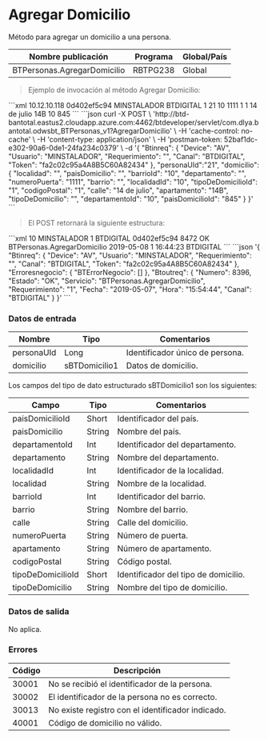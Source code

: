 # Agregar Domicilio 

Método para agregar un domicilio a una persona. 

Nombre publicación | Programa | Global/País 
--------- | ----------- | ----------- 
BTPersonas.AgregarDomicilio | RBTPG238 | Global 

> Ejemplo de invocación al método Agregar Domicilio: 

<code-group> 
<code-block title="XML" active> 
```xml 
<soapenv:Envelope xmlns:soapenv="http://schemas.xmlsoap.org/soap/envelope/" xmlns:bts="http://uy.com.dlya.bantotal/BTSOA/"> 
   <soapenv:Header/> 
   <soapenv:Body> 
      <bts:BTPersonas.AgregarDomicilio> 
         <bts:Btinreq> 
            <bts:Device>10.12.10.118</bts:Device> 
            <bts:Token>0d402ef5c94</bts:Token> 
            <bts:Usuario>MINSTALADOR</bts:Usuario> 
            <bts:Canal>BTDIGITAL</bts:Canal> 
            <bts:Requerimiento>1</bts:Requerimiento> 
         </bts:Btinreq> 
         <bts:personaUId>21</bts:personaUId> 
         <bts:domicilio> 
            <bts:localidad></bts:localidad> 
            <bts:paisDomicilio></bts:paisDomicilio> 
            <bts:barrioId></bts:barrioId> 
            <bts:departamento></bts:departamento> 
            <bts:numeroPuerta>10</bts:numeroPuerta> 
            <bts:barrio></bts:barrio> 
            <bts:localidadId>1111</bts:localidadId> 
            <bts:tipoDeDomicilioId>1</bts:tipoDeDomicilioId> 
            <bts:codigoPostal>1</bts:codigoPostal> 
            <bts:calle>14 de julio</bts:calle> 
            <bts:apartamento>14B</bts:apartamento> 
            <bts:tipoDeDomicilio></bts:tipoDeDomicilio> 
            <bts:departamentoId>10</bts:departamentoId> 
            <bts:paisDomicilioId>845</bts:paisDomicilioId> 
		</bts:domicilio> 
      </bts:BTPersonas.AgregarDomicilio> 
   </soapenv:Body> 
</soapenv:Envelope> 
``` 
</code-block> 

<code-block title="JSON"> 
```json 
curl -X POST \ 
  'http://btd-bantotal.eastus2.cloudapp.azure.com:4462/btdeveloper/servlet/com.dlya.bantotal.odwsbt_BTPersonas_v1?AgregarDomicilio' \ 
  -H 'cache-control: no-cache' \ 
  -H 'content-type: application/json' \ 
  -H 'postman-token: 52baf1dc-e302-90a6-0de1-24fa234c0379' \ 
  -d '{ 
	"Btinreq": { 
		"Device": "AV", 
		"Usuario": "MINSTALADOR", 
		"Requerimiento": "", 
		"Canal": "BTDIGITAL", 
		"Token": "fa2c02c95a4A8B5C60A82434" 
	}, 
	"personaUId":"21", 
	"domicilio": { 
		"localidad": "", 
		"paisDomicilio": "", 
		"barrioId": "10", 
		"departamento": "", 
		"numeroPuerta": "1111", 
		"barrio": "", 
		"localidadId": "10", 
		"tipoDeDomicilioId": "1", 
		"codigoPostal": "1", 
		"calle": "14 de julio", 
		"apartamento": "14B", 
		"tipoDeDomicilio": "", 
		"departamentoId": "10", 
		"paisDomicilioId": "845" 
	}	 
}' 
``` 
</code-block> 
</code-group> 

> El POST retornará la siguiente estructura: 

<code-group> 
<code-block title="XML" active> 
```xml 
<SOAP-ENV:Envelope xmlns:SOAP-ENV="http://schemas.xmlsoap.org/soap/envelope/" xmlns:xsd="http://www.w3.org/2001/XMLSchema" xmlns:SOAP-ENC="http://schemas.xmlsoap.org/soap/encoding/" xmlns:xsi="http://www.w3.org/2001/XMLSchema-instance"> 
   <SOAP-ENV:Body> 
      <BTPersonas.AgregarDomicilioResponse xmlns="http://uy.com.dlya.bantotal/BTSOA/"> 
         <Btinreq> 
            <Device>10</Device> 
            <Usuario>MINSTALADOR</Usuario> 
            <Requerimiento>1</Requerimiento> 
            <Canal>BTDIGITAL</Canal> 
            <Token>0d402ef5c94</Token> 
         </Btinreq> 
         <Erroresnegocio></Erroresnegocio> 
         <Btoutreq> 
            <Numero>8472</Numero> 
            <Estado>OK</Estado> 
            <Servicio>BTPersonas.AgregarDomicilio</Servicio> 
            <Fecha>2019-05-08</Fecha> 
            <Requerimiento>1</Requerimiento> 
            <Hora>16:44:23</Hora> 
            <Canal>BTDIGITAL</Canal> 
         </Btoutreq> 
      </BTPersonas.AgregarDomicilioResponse> 
   </SOAP-ENV:Body> 
</SOAP-ENV:Envelope> 
``` 
</code-block> 

<code-block title="JSON"> 
```json 
'{ 
	"Btinreq": { 
		"Device": "AV", 
		"Usuario": "MINSTALADOR", 
		"Requerimiento": "", 
		"Canal": "BTDIGITAL", 
		"Token": "fa2c02c95a4A8B5C60A82434" 
	}, 
    "Erroresnegocio": { 
        "BTErrorNegocio": [] 
    }, 
    "Btoutreq": { 
        "Numero": 8396, 
        "Estado": "OK", 
        "Servicio": "BTPersonas.AgregarDomicilio", 
        "Requerimiento": "1", 
        "Fecha": "2019-05-07", 
        "Hora": "15:54:44", 
        "Canal": "BTDIGITAL" 
    } 
}' 
``` 
</code-block> 
</code-group>  

### Datos de entrada 

Nombre | Tipo | Comentarios 
--------- | ----------- | ----------- 
personaUId | Long | Identificador único de persona. 
domicilio | sBTDomicilio1 | Datos de domicilio. 

Los campos del tipo de dato estructurado sBTDomicilio1 son los siguientes: 

Campo | Tipo | Comentarios 
--------- | ----------- | ----------- 
paisDomicilioId | Short | Identificador del país. 
paisDomicilio | String | Nombre del país. 
departamentoId | Int | Identificador del departamento. 
departamento | String | Nombre del departamento. 
localidadId | Int | Identificador de la localidad. 
localidad | String | Nombre de la localidad. 
barrioId | Int | Identificador del barrio. 
barrio | String | Nombre del barrio. 
calle | String | Calle del domicilio. 
numeroPuerta | String | Número de puerta. 
apartamento | String | Número de apartamento. 
codigoPostal | String | Código postal. 
tipoDeDomicilioId | Short | Identificador del tipo de domicilio. 
tipoDeDomicilio | String | Nombre del tipo de domicilio. 

### Datos de salida 

No aplica. 

### Errores  

Código | Descripción 
--------- | ----------- 
30001 | No se recibió el identificador de la persona. 
30002 | El identificador de la persona no es correcto. 
30013 | No existe registro con el identificador indicado. 
40001 | Código de domicilio no válido. 

 
